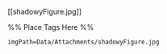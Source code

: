 <span class='gallery-span-info'> [[shadowyFigure.jpg]] </span>

%% Place Tags Here %%
```gallery-info
imgPath=Data/Attachments/shadowyFigure.jpg
```
